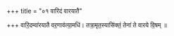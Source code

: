 +++
title = "०१ वारिदं वारयातै"

+++
वारि॒दम्वा॑रयातै वर॒णाव॑त्या॒मधि॑। तत्रा॒मृत॒स्यासि॑क्तं॒ तेना॑ ते वारये वि॒षम् ॥